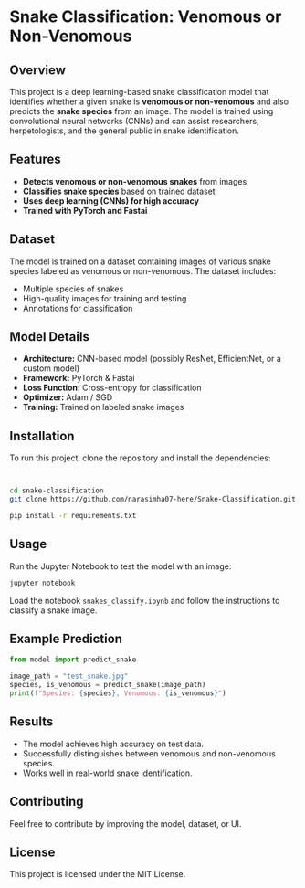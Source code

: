 # Snake Classification: Venomous or Non-Venomous

## Overview
This project is a deep learning-based snake classification model that identifies whether a given snake is **venomous or non-venomous** and also predicts the **snake species** from an image. The model is trained using convolutional neural networks (CNNs) and can assist researchers, herpetologists, and the general public in snake identification.

## Features
- **Detects venomous or non-venomous snakes** from images
- **Classifies snake species** based on trained dataset
- **Uses deep learning (CNNs) for high accuracy**
- **Trained with PyTorch and Fastai**

## Dataset
The model is trained on a dataset containing images of various snake species labeled as venomous or non-venomous. The dataset includes:
- Multiple species of snakes
- High-quality images for training and testing
- Annotations for classification

## Model Details
- **Architecture:** CNN-based model (possibly ResNet, EfficientNet, or a custom model)
- **Framework:** PyTorch & Fastai
- **Loss Function:** Cross-entropy for classification
- **Optimizer:** Adam / SGD
- **Training:** Trained on labeled snake images

## Installation
To run this project, clone the repository and install the dependencies:
```bash


cd snake-classification
git clone https://github.com/narasimha07-here/Snake-Classification.git

pip install -r requirements.txt
```

## Usage
Run the Jupyter Notebook to test the model with an image:
```bash
jupyter notebook
```
Load the notebook `snakes_classify.ipynb` and follow the instructions to classify a snake image.

## Example Prediction
```python
from model import predict_snake

image_path = "test_snake.jpg"
species, is_venomous = predict_snake(image_path)
print(f"Species: {species}, Venomous: {is_venomous}")
```

## Results
- The model achieves high accuracy on test data.
- Successfully distinguishes between venomous and non-venomous species.
- Works well in real-world snake identification.

## Contributing
Feel free to contribute by improving the model, dataset, or UI.

## License
This project is licensed under the MIT License.

